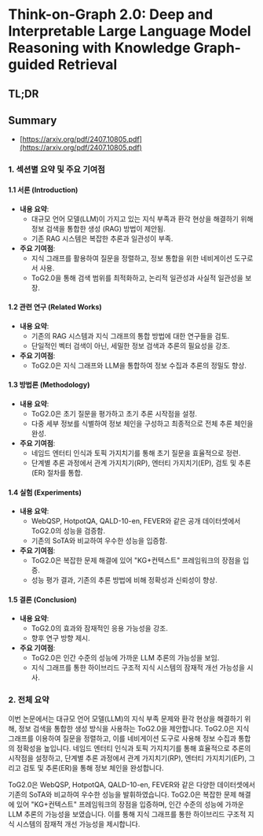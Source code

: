 # Think-on-Graph 2.0: Deep and Interpretable Large Language Model Reasoning with Knowledge Graph-guided Retrieval
## TL;DR
## Summary
- [https://arxiv.org/pdf/2407.10805.pdf](https://arxiv.org/pdf/2407.10805.pdf)

### 1. 섹션별 요약 및 주요 기여점

#### 1.1 서론 (Introduction)
- **내용 요약**: 
  - 대규모 언어 모델(LLM)이 가지고 있는 지식 부족과 환각 현상을 해결하기 위해 정보 검색을 통합한 생성 (RAG) 방법이 제안됨.
  - 기존 RAG 시스템은 복잡한 추론과 일관성이 부족.
- **주요 기여점**: 
  - 지식 그래프를 활용하여 질문을 정렬하고, 정보 통합을 위한 네비게이션 도구로서 사용.
  - ToG2.0을 통해 검색 범위를 최적화하고, 논리적 일관성과 사실적 일관성을 보장.

#### 1.2 관련 연구 (Related Works)
- **내용 요약**: 
  - 기존의 RAG 시스템과 지식 그래프의 통합 방법에 대한 연구들을 검토.
  - 단일적인 벡터 검색이 아닌, 세밀한 정보 검색과 추론의 필요성을 강조.
- **주요 기여점**: 
  - ToG2.0은 지식 그래프와 LLM을 통합하여 정보 수집과 추론의 정밀도 향상.

#### 1.3 방법론 (Methodology)
- **내용 요약**: 
  - ToG2.0은 초기 질문을 평가하고 초기 추론 시작점을 설정.
  - 다중 세부 정보를 식별하여 정보 체인을 구성하고 최종적으로 전체 추론 체인을 완성.
- **주요 기여점**: 
  - 네임드 엔터티 인식과 토픽 가지치기를 통해 초기 질문을 효율적으로 정련.
  - 단계별 추론 과정에서 관계 가지치기(RP), 엔터티 가지치기(EP), 검토 및 추론(ER) 절차를 통합.

#### 1.4 실험 (Experiments)
- **내용 요약**: 
  - WebQSP, HotpotQA, QALD-10-en, FEVER와 같은 공개 데이터셋에서 ToG2.0의 성능을 검증함.
  - 기존의 SoTA와 비교하여 우수한 성능을 입증함.
- **주요 기여점**: 
  - ToG2.0은 복잡한 문제 해결에 있어 "KG+컨텍스트" 프레임워크의 장점을 입증.
  - 성능 평가 결과, 기존의 추론 방법에 비해 정확성과 신뢰성이 향상.

#### 1.5 결론 (Conclusion)
- **내용 요약**: 
  - ToG2.0의 효과와 잠재적인 응용 가능성을 강조.
  - 향후 연구 방향 제시.
- **주요 기여점**: 
  - ToG2.0은 인간 수준의 성능에 가까운 LLM 추론의 가능성을 보임.
  - 지식 그래프를 통한 하이브리드 구조적 지식 시스템의 잠재적 개선 가능성을 시사.

### 2. 전체 요약
이번 논문에서는 대규모 언어 모델(LLM)의 지식 부족 문제와 환각 현상을 해결하기 위해, 정보 검색을 통합한 생성 방식을 사용하는 ToG2.0을 제안합니다. ToG2.0은 지식 그래프를 이용하여 질문을 정렬하고, 이를 네비게이션 도구로 사용해 정보 수집과 통합의 정확성을 높입니다. 네임드 엔터티 인식과 토픽 가지치기를 통해 효율적으로 추론의 시작점을 설정하고, 단계별 추론 과정에서 관계 가지치기(RP), 엔터티 가지치기(EP), 그리고 검토 및 추론(ER)을 통해 정보 체인을 완성합니다.

ToG2.0은 WebQSP, HotpotQA, QALD-10-en, FEVER와 같은 다양한 데이터셋에서 기존의 SoTA와 비교하여 우수한 성능을 발휘하였습니다. ToG2.0은 복잡한 문제 해결에 있어 "KG+컨텍스트" 프레임워크의 장점을 입증하며, 인간 수준의 성능에 가까운 LLM 추론의 가능성을 보였습니다. 이를 통해 지식 그래프를 통한 하이브리드 구조적 지식 시스템의 잠재적 개선 가능성을 제시합니다.